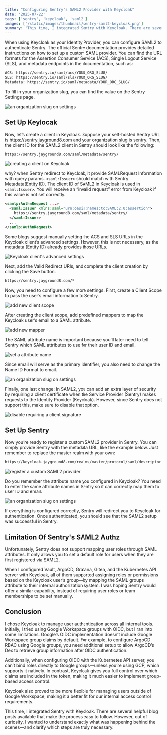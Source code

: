 ```yaml
---
title: "Configuring Sentry's SAML2 Provider with Keycloak"
date: '2025-07-22'
tags: ['sentry', 'keycloak', 'saml2']
images: ['/static/images/thumbnail/sentry-saml2-keycloak.png']
summary: 'This time, I integrated Sentry with Keycloak. There are several helpful blog posts available that make the process easy to follow. However, out of curiosity, I wanted to understand exactly what was happening behind the scenes—and clarify which steps are truly necessary.'
---
```


When using Keycloak as your Identity Provider, you can configure SAML2 to authenticate Sentry. The official Sentry documentation provides detailed instructions on how to set up a custom SAML provider. You can find the URL formats for the Assertion Consumer Service (ACS), Single Logout Service (SLS), and metadata endpoints in the documentation, such as:

```bash
ACS: https://sentry.io/saml/acs/YOUR_ORG_SLUG/
SLS: https://sentry.io/saml/sls/YOUR_ORG_SLUG/
Metadata: https://sentry.io/saml/metadata/YOUR_ORG_SLUG/
```

To fill in your organization slug, you can find the value on the Sentry Settings page.

<img src="/static/images/sentry-saml2-org-slug.png" alt="an organization slug on settings" />

## Set Up Keylocak

Now, let’s create a client in Keycloak. Suppose your self-hosted Sentry URL is https://sentry.jayground8.com and your organization slug is sentry. Then, the client ID for the SAML2 client in Sentry should look like the following:

```bash
https://sentry.jayground8.com/saml/metadata/sentry/
```

<img src="/static/images/sentry-saml2-keycloak-client.png" alt="creating a client on Keycloak" />

why? when Sentry redirect to Keycloak, it provide SAMLRequest Information with query params. `<saml:Issuer>` should match with Sentry Metadata(Entity ID). The client ID of SAML2 in Keycloak is used in `<saml:Issuer>`. You will receive an “invalid request” error from Keycloak if this value is not set correctly.

```xml
<samlp:AuthnRequest ...>
  <saml:Issuer xmlns:saml="urn:oasis:names:tc:SAML:2.0:assertion">
    https://sentry.jayground8.com/saml/metadata/sentry/
  </saml:Issuer>
  ...
</samlp:AuthnRequest>
```

Some blogs suggest manually setting the ACS and SLS URLs in the Keycloak client’s advanced settings. However, this is not necessary, as the metadata (Entity ID) already provides those URLs.

<img src="/static/images/sentry-saml2-advanced-settings.png" alt="Keycloak client's advanced settings" />

Next, add the Valid Redirect URIs, and complete the client creation by clicking the Save button.

```bash
https://sentry.jayground8.com/*
```

Now, you need to configure a few more settings. First, create a Client Scope to pass the user’s email information to Sentry.

<img src="/static/images/sentry-saml2-keycloak-client-scope.png" alt="add new client scope" />

After creating the client scope, add predefined mappers to map the Keycloak user’s email to a SAML attribute.

<img src="/static/images/sentry-saml2-mapper.png" alt="add new mapper" />

The SAML attribute name is important because you’ll later need to tell Sentry which SAML attributes to use for their user ID and email.

<img src="/static/images/sentry-saml2-mapper-detail.png" alt="set a attribute name" />

Since email will serve as the primary identifier, you also need to change the Name ID Format to email.

<img src="/static/images/sentry-saml2-name-id.png" alt="an organization slug on settings" />

Finally, one last change: In SAML2, you can add an extra layer of security by requiring a client certificate when the Service Provider (Sentry) makes requests to the Identity Provider (Keycloak). However, since Sentry does not support this, make sure to disable that option.

<img src="/static/images/sentry-saml2-client-sig.png" alt="disable requiring a client signature" />

## Set Up Sentry

Now you’re ready to register a custom SAML2 provider in Sentry. You can simply provide Sentry with the metadata URL, like the example below. Just remember to replace the master realm with your own:

```bash
https://keycloak.jayground8.com/realms/master/protocol/saml/descriptor
```

<img src="/static/images/sentry-saml2-register-idp.png" alt="register a custom SAML2 provider" />

Do you remember the attribute name you configured in Keycloak? You need to enter the same attribute names in Sentry so it can correctly map them to user ID and email.

<img src="/static/images/sentry-saml2-set-attributes.png" alt="an organization slug on settings" />

If everything is configured correctly, Sentry will redirect you to Keycloak for authentication. Once authenticated, you should see that the SAML2 setup was successful in Sentry.

## Limitation Of Sentry's SAML2 Authz

Unfortunately, Sentry does not support mapping user roles through SAML attributes. It only allows you to set a default role for users when they are first registered via SAML2.

When I configured Vault, ArgoCD, Grafana, Gitea, and the Kubernetes API server with Keycloak, all of them supported assigning roles or permissions based on the Keycloak user’s group—by mapping the SAML groups attribute to their internal authorization system. I was hoping Sentry would offer a similar capability, instead of requiring user roles or team memberships to be set manually.

## Conclusion

I chose Keycloak to manage user authentication across all internal tools. Initially, I tried using Google Workspace groups with OIDC, but I ran into some limitations. Google’s OIDC implementation doesn’t include Google Workspace group claims by default. For example, to configure ArgoCD RBAC using Google groups, you need additional setup to allow ArgoCD’s Dex to retrieve group information after OIDC authentication.

Additionally, when configuring OIDC with the Kubernetes API server, you can’t bind roles directly to Google groups—unless you’re using GCP, which supports it natively. In contrast, Keycloak gives you full control over which claims are included in the token, making it much easier to implement group-based access control.

Keycloak also proved to be more flexible for managing users outside of Google Workspace, making it a better fit for our internal access control requirements.

This time, I integrated Sentry with Keycloak. There are several helpful blog posts available that make the process easy to follow. However, out of curiosity, I wanted to understand exactly what was happening behind the scenes—and clarify which steps are truly necessary.
